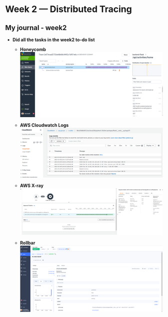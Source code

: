 # Week 2 — Distributed Tracing
## My journal - week2

-  **Did all the tasks in the week2 to-do list**
   -  **Honeycomb**
![image week2-honeycomb](./images/week2-honeycomb.png)

   -  **AWS Cloudwatch Logs**
![image week2-cwlogs](./images/week2-cwlogs.png)

   -  **AWS X-ray**
![image week2-xray](./images/week2-xray.png)

   -  **Rollbar**
![image week2-rollbar](./images/week2-rollbar.png)
